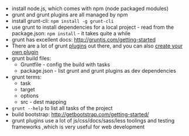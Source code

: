 * install node.js, which comes with npm (node packaged modules)
* grunt and grunt plugins are all managed by npm
* install grunt-cli: `npm install -g grunt-cli`
* use grunt to install dependencies for a local project - read from the package.json: `npm install` - it takes quite a while
* grunt has excellent docs: http://gruntjs.com/getting-started
* There are a lot of grunt [plugins](http://gruntjs.com/plugins) out there, and you can also [create your own plugin](http://gruntjs.com/creating-plugins)
* grunt build files:
   * Gruntfile - config the build with tasks
   * package.json - list grunt and grunt plugins as dev dependencies
* grunt terms:
   * task
   * target
   * options
   * src - dest mapping
* `grunt --help` to list all tasks of the project
* build bootstrap: http://getbootstrap.com/getting-started/
* grunt plugins use a lot of js/css/docs/sass/less toolings and testing frameworks ,which is very useful for web development